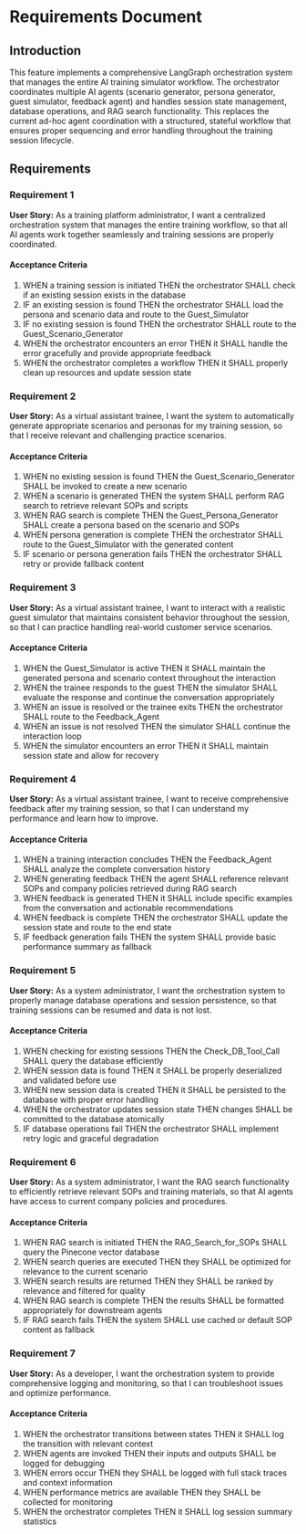 # Requirements Document

## Introduction

This feature implements a comprehensive LangGraph orchestration system that manages the entire AI training simulator workflow. The orchestrator coordinates multiple AI agents (scenario generator, persona generator, guest simulator, feedback agent) and handles session state management, database operations, and RAG search functionality. This replaces the current ad-hoc agent coordination with a structured, stateful workflow that ensures proper sequencing and error handling throughout the training session lifecycle.

## Requirements

### Requirement 1

**User Story:** As a training platform administrator, I want a centralized orchestration system that manages the entire training workflow, so that all AI agents work together seamlessly and training sessions are properly coordinated.

#### Acceptance Criteria

1. WHEN a training session is initiated THEN the orchestrator SHALL check if an existing session exists in the database
2. IF an existing session is found THEN the orchestrator SHALL load the persona and scenario data and route to the Guest_Simulator
3. IF no existing session is found THEN the orchestrator SHALL route to the Guest_Scenario_Generator
4. WHEN the orchestrator encounters an error THEN it SHALL handle the error gracefully and provide appropriate feedback
5. WHEN the orchestrator completes a workflow THEN it SHALL properly clean up resources and update session state

### Requirement 2

**User Story:** As a virtual assistant trainee, I want the system to automatically generate appropriate scenarios and personas for my training session, so that I receive relevant and challenging practice scenarios.

#### Acceptance Criteria

1. WHEN no existing session is found THEN the Guest_Scenario_Generator SHALL be invoked to create a new scenario
2. WHEN a scenario is generated THEN the system SHALL perform RAG search to retrieve relevant SOPs and scripts
3. WHEN RAG search is complete THEN the Guest_Persona_Generator SHALL create a persona based on the scenario and SOPs
4. WHEN persona generation is complete THEN the orchestrator SHALL route to the Guest_Simulator with the generated content
5. IF scenario or persona generation fails THEN the orchestrator SHALL retry or provide fallback content

### Requirement 3

**User Story:** As a virtual assistant trainee, I want to interact with a realistic guest simulator that maintains consistent behavior throughout the session, so that I can practice handling real-world customer service scenarios.

#### Acceptance Criteria

1. WHEN the Guest_Simulator is active THEN it SHALL maintain the generated persona and scenario context throughout the interaction
2. WHEN the trainee responds to the guest THEN the simulator SHALL evaluate the response and continue the conversation appropriately
3. WHEN an issue is resolved or the trainee exits THEN the orchestrator SHALL route to the Feedback_Agent
4. WHEN an issue is not resolved THEN the simulator SHALL continue the interaction loop
5. WHEN the simulator encounters an error THEN it SHALL maintain session state and allow for recovery

### Requirement 4

**User Story:** As a virtual assistant trainee, I want to receive comprehensive feedback after my training session, so that I can understand my performance and learn how to improve.

#### Acceptance Criteria

1. WHEN a training interaction concludes THEN the Feedback_Agent SHALL analyze the complete conversation history
2. WHEN generating feedback THEN the agent SHALL reference relevant SOPs and company policies retrieved during RAG search
3. WHEN feedback is generated THEN it SHALL include specific examples from the conversation and actionable recommendations
4. WHEN feedback is complete THEN the orchestrator SHALL update the session state and route to the end state
5. IF feedback generation fails THEN the system SHALL provide basic performance summary as fallback

### Requirement 5

**User Story:** As a system administrator, I want the orchestration system to properly manage database operations and session persistence, so that training sessions can be resumed and data is not lost.

#### Acceptance Criteria

1. WHEN checking for existing sessions THEN the Check_DB_Tool_Call SHALL query the database efficiently
2. WHEN session data is found THEN it SHALL be properly deserialized and validated before use
3. WHEN new session data is created THEN it SHALL be persisted to the database with proper error handling
4. WHEN the orchestrator updates session state THEN changes SHALL be committed to the database atomically
5. IF database operations fail THEN the orchestrator SHALL implement retry logic and graceful degradation

### Requirement 6

**User Story:** As a system administrator, I want the RAG search functionality to efficiently retrieve relevant SOPs and training materials, so that AI agents have access to current company policies and procedures.

#### Acceptance Criteria

1. WHEN RAG search is initiated THEN the RAG_Search_for_SOPs SHALL query the Pinecone vector database
2. WHEN search queries are executed THEN they SHALL be optimized for relevance to the current scenario
3. WHEN search results are returned THEN they SHALL be ranked by relevance and filtered for quality
4. WHEN RAG search is complete THEN the results SHALL be formatted appropriately for downstream agents
5. IF RAG search fails THEN the system SHALL use cached or default SOP content as fallback

### Requirement 7

**User Story:** As a developer, I want the orchestration system to provide comprehensive logging and monitoring, so that I can troubleshoot issues and optimize performance.

#### Acceptance Criteria

1. WHEN the orchestrator transitions between states THEN it SHALL log the transition with relevant context
2. WHEN agents are invoked THEN their inputs and outputs SHALL be logged for debugging
3. WHEN errors occur THEN they SHALL be logged with full stack traces and context information
4. WHEN performance metrics are available THEN they SHALL be collected for monitoring
5. WHEN the orchestrator completes THEN it SHALL log session summary statistics